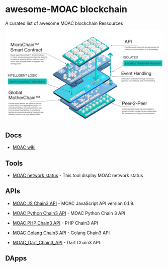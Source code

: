 # awesome-MOAC blockchain
A curated list of awesome MOAC blockchain Ressources

[MOAC_Architecture]:https://github.com/Yeluaboji/awesome-MOAC/blob/master/img/MOAC_Architecture.PNG
[![MOAC_Architecture]](https://www.moac.io)

Docs
----
* [MOAC wiki](https://github.com/MOACChain/moac-core/wiki)

Tools
-----
* [MOAC network status](https://github.com/dacelee/moac-netstats) - This tool display MOAC network status

APIs
----

* [MOAC JS Chain3 API](https://github.com/MOACChain/chain3) - MOAC JavaScript API version 0.1.9.
* [MOAC Python Chain3 API](https://github.com/MOACChain/moac-core/wiki/Chain3PythonLibrary) - MOAC Python Chain 3 API
* [MOAC PHP Chain3 API](https://github.com/dacelee/Moac-Php-Api) - PHP Chain3 API

* [MOAC Golang Chain3 API](https://github.com/dacelee/moac-golang-chain3-api) - Golang Chain3 API
* [MOAC_Dart_Chain3_API](https://pub.dartlang.org/packages/moac) - Dart Chain3 API.


DApps
-----

